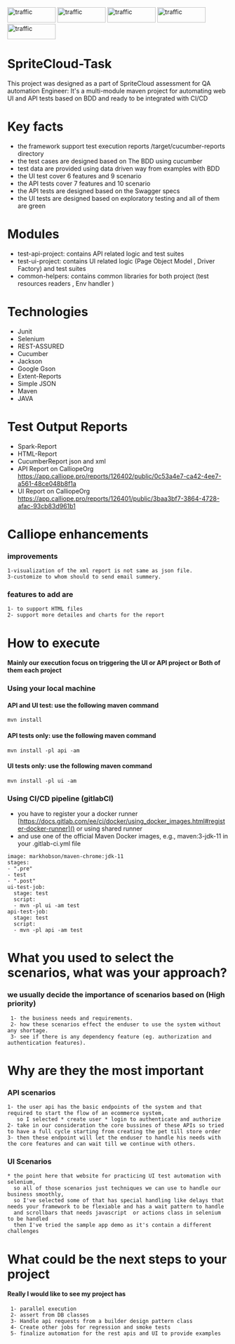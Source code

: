 <div>
<img  alt="traffic" src="https://img.shields.io/badge/Java-ED8B00?style=for-the-badge&logo=java&logoColor=white" width="110" height="35"/>
<img  alt="traffic" src="https://img.shields.io/badge/Selenium-43B02A?style=for-the-badge&logo=Selenium&logoColor=white" width="110" height="35"/>
<img  alt="traffic" src="https://img.shields.io/badge/apache_maven-C71A36?style=for-the-badge&logo=apachemaven&logoColor=white" width="110" height="35"/>
<img  alt="traffic" src="https://itsadeliverything.com/images/cucumber-logo.png" width="110" height="35"/>
<img  alt="traffic" src="https://i0.wp.com/blog.knoldus.com/wp-content/uploads/2020/05/Rest-assured-logo.png?fit=446%2C113&ssl=1" width="110" height="35" />
</div>

# SpriteCloud-Task

This project was designed as a part of SpriteCloud assessment for QA automation Engineer: It's a multi-module maven
project for automating web UI and API tests based on BDD and ready to be integrated with CI/CD

# Key facts

* the framework support test execution reports /target/cucumber-reports directory
* the test cases are designed based on The BDD using cucumber
* test data are provided using data driven way from examples with BDD
* the UI test cover 6 features and 9 scenario
* the API tests cover 7 features and 10 scenario
* the API tests are designed based on the Swagger specs
* the UI tests are designed based on exploratory testing and all of them are green

# Modules

* test-api-project: contains API related logic and test suites
* test-ui-project: contains UI related logic (Page Object Model , Driver Factory) and test suites
* common-helpers: contains common libraries for both project (test resources readers , Env handler )

# Technologies

* Junit
* Selenium
* REST-ASSURED
* Cucumber
* Jackson
* Google Gson
* Extent-Reports
* Simple JSON
* Maven
* JAVA

# Test Output Reports

* Spark-Report
* HTML-Report
* CucumberReport json and xml
* API Report on CalliopeOrg https://app.calliope.pro/reports/126402/public/0c53a4e7-ca42-4ee7-a561-48ce048b8f1a
* UI Report on CalliopeOrg https://app.calliope.pro/reports/126401/public/3baa3bf7-3864-4728-afac-93cb83d961b1

# Calliope enhancements

### improvements
    1-visualization of the xml report is not same as json file.  
    3-customize to whom should to send email summery.

### features to add are

    1- to support HTML files
    2- support more detailes and charts for the report 

# How to execute

#### Mainly our execution focus on triggering the UI or API project or Both of them each project

### Using  your local machine

#### API and UI test: use the following maven command

`mvn install`

#### API tests only: use the following maven command

`mvn install -pl api -am`

#### UI tests only: use the following maven command

`mvn install -pl ui -am`

### Using CI/CD pipeline (gitlabCI)

* you have to register your a docker
  runner [https://docs.gitlab.com/ee/ci/docker/using_docker_images.html#register-docker-runner]() or using shared runner
* and use one of the official Maven Docker images, e.g., maven:3-jdk-11 in your .gitlab-ci.yml file

``` 
image: markhobson/maven-chrome:jdk-11
stages:
- ".pre"
- test
- ".post"
ui-test-job:
  stage: test
  script:
  - mvn -pl ui -am test
api-test-job:
  stage: test
  script:
  - mvn -pl api -am test
```

# What you used to select the scenarios, what was your approach?

### we usually decide the importance of scenarios based on (High priority)

     1- the business needs and requirements.
     2- how these scenarios effect the enduser to use the system without any shortage.
     3- see if there is any dependency feature (eg. authorization and authentication features).

# Why are they the most important

### API scenarios

    1- the user api has the basic endpoints of the system and that required to start the flow of an ecommerce system,
       so I selected * create user * login to authenticate and authorize  
    2- take in our consideration the core bussines of these APIs so tried to have a full cycle starting from creating the pet till store order 
    3- then these endpoint will let the enduser to handle his needs with the core features and can wait till we continue with others.

### UI Scenarios

    * the point here that website for practicing UI test automation with selenium, 
      so all of those scenarios just techniques we can use to handle our business smoothly,
      so I've selected some of that has special handling like delays that needs your framework to be flexiable and has a wait pattern to handle 
      and scrollbars that needs javascript  or actions class in selenium to be handled 
      then I've tried the sample app demo as it's contain a different challenges 

# What could be the next steps to your project

#### Really I would like to see my project has
     1- parallel execution 
     2- assert from DB classes
     3- Handle api requests from a builder design pattern class 
     4- Create other jobs for regression and smoke tests 
     5- finalize automation for the rest apis and UI to provide examples 
